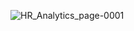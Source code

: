 ![HR_Analytics_page-0001](https://github.com/k6aman/HR-Analytics-Dashboard/assets/122594632/37d68dd3-b20f-4cc0-a169-8945415e7743)
